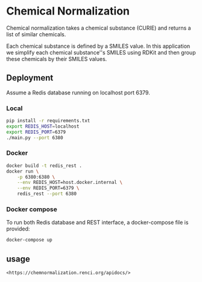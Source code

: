 # Chemical Normalization

Chemical normalization takes a chemical substance (CURIE) and returns a list of similar chemicals.

Each chemical substance is defined by a SMILES value. In this application we simplify each chemical substance''s SMILES using RDKit and then group these chemicals by their SMILES values.
    
## Deployment

Assume a Redis database running on localhost port 6379.

### Local

```bash
pip install -r requirements.txt
export REDIS_HOST=localhost
export REDIS_PORT=6379
./main.py --port 6380
```

### Docker

```bash
docker build -t redis_rest .
docker run \
    -p 6380:6380 \
    --env REDIS_HOST=host.docker.internal \
    --env REDIS_PORT=6379 \
    redis_rest --port 6380
```

### Docker compose

To run both Redis database and REST interface, a docker-compose file is provided:

```bash
docker-compose up
```

## usage

    <https://chemnormalization.renci.org/apidocs/>